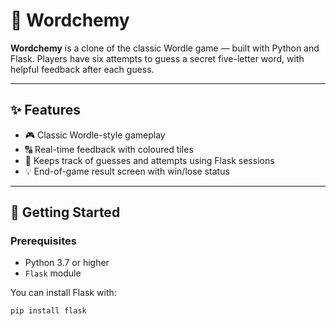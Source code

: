 # 🧪 Wordchemy

**Wordchemy** is a clone of the classic Wordle game — built with Python and Flask. Players have six attempts to guess a secret five-letter word, with helpful feedback after each guess.

---

## ✨ Features

- 🎮 Classic Wordle-style gameplay  
- 🔠 Real-time feedback with coloured tiles  
- 🧠 Keeps track of guesses and attempts using Flask sessions  
- 💡 End-of-game result screen with win/lose status

---

## 🚀 Getting Started

### Prerequisites

- Python 3.7 or higher  
- `Flask` module  

You can install Flask with:

```bash
pip install flask